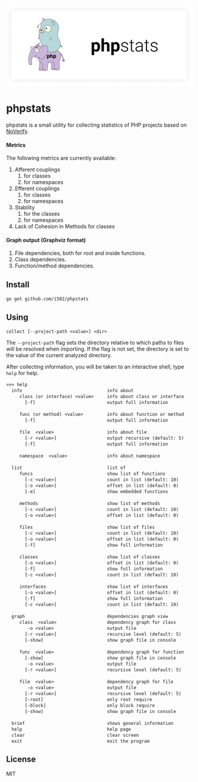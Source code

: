 ![](/doc/logo.png)

# phpstats

phpstats is a small utility for collecting statistics of PHP projects based on [NoVerify](https://github.com/VKCOM/noverify).

#### Metrics

The following metrics are currently available:

1. Afferent couplings
   1. for classes
   2. for namespaces
2. Efferent couplings
   1. for classes
   2. for namespaces
3. Stability
   1. for the classes
   2. for namespaces
4. Lack of Cohesion in Methods for classes

#### Graph output (Graphviz format)

1. File dependencies, both for root and inside functions.
2. Class dependencies.
3. Function/method dependencies.

## Install

```
go get github.com/i582/phpstats
```

## Using

```
collect [--project-path <value>] <dir>
```

The `--project-path` flag sets the directory relative to which paths to files will be resolved when importing. If the flag is not set, the directory is set to the value of the current analyzed directory.

After collecting information, you will be taken to an interactive shell, type `help` for help.

```
>>> help
  info                                info about
     class (or interface) <value>     info about class or interface
       [-f]                           output full information

     func (or method) <value>         info about function or method
       [-f]                           output full information

     file  <value>                    info about file
       [-r <value>]                   output recursive (default: 5)
       [-f]                           output full information

     namespace  <value>               info about namespace

  list                                list of
     funcs                            show list of functions
       [-c <value>]                   count in list (default: 10)
       [-o <value>]                   offset in list (default: 0)
       [-e]                           show embedded functions

     methods                          show list of methods
       [-c <value>]                   count in list (default: 10)
       [-o <value>]                   offset in list (default: 0)

     files                            show list of files
       [-c <value>]                   count in list (default: 10)
       [-o <value>]                   offset in list (default: 0)
       [-f]                           show full information

     classes                          show list of classes
       [-o <value>]                   offset in list (default: 0)
       [-f]                           show full information
       [-c <value>]                   count in list (default: 10)

     interfaces                       show list of interfaces
       [-o <value>]                   offset in list (default: 0)
       [-f]                           show full information
       [-c <value>]                   count in list (default: 10)

  graph                               dependencies graph view
     class  <value>                   dependency graph for class
        -o <value>                    output file
       [-r <value>]                   recursive level (default: 5)
       [-show]                        show graph file in console

     func  <value>                    dependency graph for function
       [-show]                        show graph file in console
        -o <value>                    output file
       [-r <value>]                   recursive level (default: 5)

     file  <value>                    dependency graph for file
        -o <value>                    output file
       [-r <value>]                   recursive level (default: 5)
       [-root]                        only root require
       [-block]                       only block require
       [-show]                        show graph file in console

  brief                               shows general information
  help                                help page
  clear                               clear screen
  exit                                exit the program

```

## License

MIT